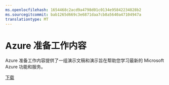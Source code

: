 ```yaml
---
ms.openlocfilehash: 1654468c2acd9a4798d01c0134e95842234828b2
ms.sourcegitcommit: bab1265d669c3e6871daa7cb8a5640a47104947a
translationtype: MT
---
```

<div>
<h1>Azure 准备工作内容</h1>
<p>Azure 准备工作内容提供了一组演示文稿和演示旨在帮助您学习最新的 Microsoft Azure 功能和服务。</p>
<p><a href="http://go.microsoft.com/fwlink/p/?LinkId=331133" class="solution-cta-link light-font arrowbtn green">下载</a></p>
</div>
